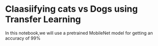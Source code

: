 # Claasiifying cats vs Dogs using Transfer Learning

In this notebook,we will use a pretrained MobileNet model for getting an accuracy of 99%
